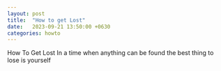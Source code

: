 ```yaml
---
layout: post
title:  "How to get Lost"
date:   2023-09-21 13:50:00 +0630
categories: howto
---
```


How To Get Lost
In a time when anything can be found the best thing to lose is yourself